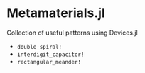 # Metamaterials.jl
Collection of useful patterns using Devices.jl
- `double_spiral!`
- `interdigit_capacitor!`
- `rectangular_meander!`
